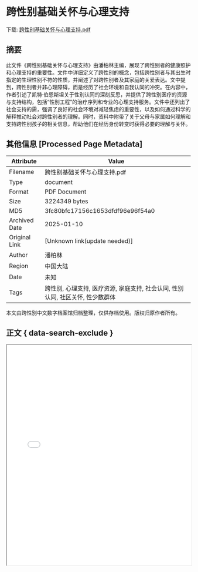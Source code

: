 # 跨性别基础关怀与心理支持

<!-- tcd_download_link -->
下载: <a href="跨性别基础关怀与心理支持.pdf" download>跨性别基础关怀与心理支持.pdf</a>
<!-- tcd_download_link_end -->

## 摘要

<!-- tcd_abstract -->
此文件《跨性别基础关怀与心理支持》由潘柏林主编，展现了跨性别者的健康照护和心理支持的重要性。文件中详细定义了跨性别的概念，包括跨性别者与其出生时指定的生理性别不符的性质，并阐述了对跨性别者及其家庭的关爱表达。文中提到，跨性别者并非心理障碍，而是经历了社会环境和自我认同的冲突。在内容中，作者引述了凯特·伯恩斯坦关于性别认同的深刻反思，并提供了跨性别医疗的资源与支持结构，包括“性别工程”的治疗序列和专业的心理支持服务。文件中还列出了社会支持的需，强调了良好的社会环境对减轻焦虑的重要性，以及如何通过科学的解释推动社会对跨性别者的理解。同时，资料中附带了关于父母与家属如何理解和支持跨性别孩子的相关信息，帮助他们在经历身份转变时获得必要的理解与关怀。

<!-- tcd_abstract_end -->

## 其他信息 [Processed Page Metadata]

| Attribute       | Value                                  |
|-----------------|----------------------------------------|
| Filename        | 跨性别基础关怀与心理支持.pdf                             |
| Type            | document                                 |
| Format          | PDF Document                               |
| Size            | 3224349 bytes                           |
| MD5             | 3fc80bfc17156c1653dfdf96e96f54a0                                  |
| Archived Date   | 2025-01-10                             |
| Original Link   | [Unknown link(update needed)]                         |
| Author          | 潘柏林                               |
| Region          | 中国大陆                               |
| Date            | 未知                                 |
| Tags            | 跨性别, 心理支持, 医疗资源, 家庭支持, 社会认同, 性别认同, 社区关怀, 性少数群体                                 |

本文由跨性别中文数字档案馆归档整理，仅供存档使用。版权归原作者所有。


## 正文 { data-search-exclude }

<!-- tcd_main_text -->
<iframe src="../跨性别基础关怀与心理支持.pdf" width="100%" height="600px">
    <p>无法显示PDF，请下载查看。</p>
</iframe>
<!-- tcd_main_text_end -->

